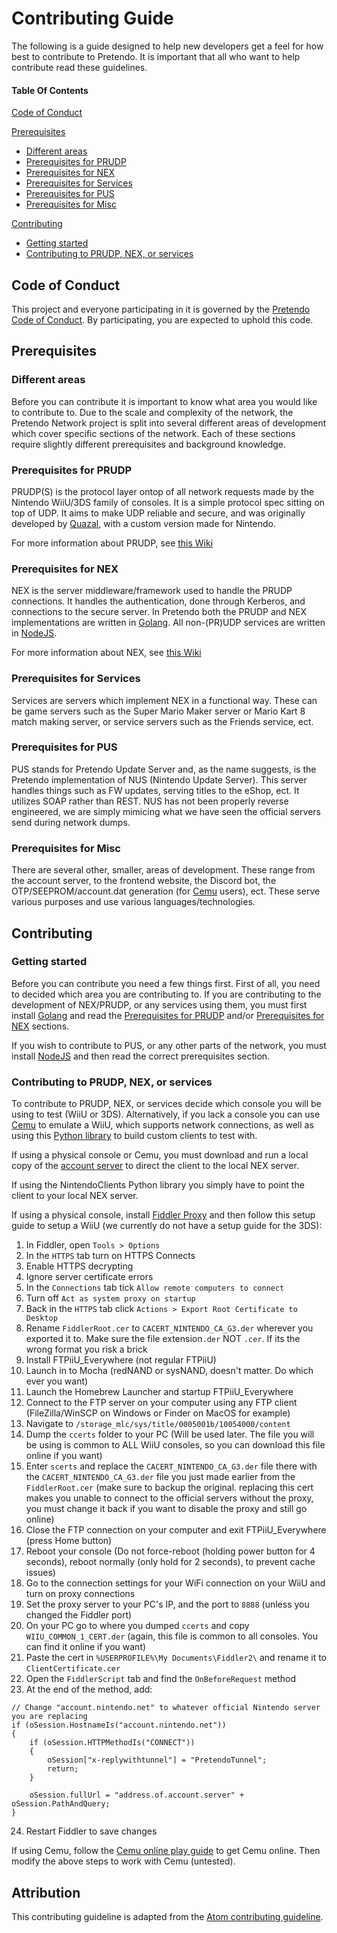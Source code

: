 # Contributing Guide

The following is a guide designed to help new developers get a feel for how best to contribute to Pretendo. It is important that all who want to help contribute read these guidelines.

#### Table Of Contents

[Code of Conduct](#code-of-conduct)

[Prerequisites](#prerequisites)
  * [Different areas](#different-areas)
  * [Prerequisites for PRUDP](#prerequisites-for-prudp)
  * [Prerequisites for NEX](#prerequisites-for-nex)
  * [Prerequisites for Services](#prerequisites-for-services)
  * [Prerequisites for PUS](#prerequisites-for-pus)
  * [Prerequisites for Misc](#prerequisites-for-misc)
  
[Contributing](#contributing)
  * [Getting started](#getting-started)
  * [Contributing to PRUDP, NEX, or services](#contributing-to-prudp-nex-or-services)

## Code of Conduct

This project and everyone participating in it is governed by the [Pretendo Code of Conduct](CODE_OF_CONDUCT.md). By participating, you are expected to uphold this code.

## Prerequisites

### Different areas

Before you can contribute it is important to know what area you would like to contribute to. Due to the scale and complexity of the network, the Pretendo Network project is split into several different areas of development which cover specific sections of the network. Each of these sections require slightly different prerequisites and background knowledge.

### Prerequisites for PRUDP

PRUDP(S) is the protocol layer ontop of all network requests made by the Nintendo WiiU/3DS family of consoles. It is a simple protocol spec sitting on top of UDP. It aims to make UDP reliable and secure, and was originally developed by [Quazal](http://www.quazal.com/index.html), with a custom version made for Nintendo.

For more information about PRUDP, see [this Wiki](https://github.com/Kinnay/NintendoClients/wiki/PRUDP-Protocol)

### Prerequisites for NEX

NEX is the server middleware/framework used to handle the PRUDP connections. It handles the authentication, done through Kerberos, and connections to the secure server. In Pretendo both the PRUDP and NEX implementations are written in [Golang](http://golang.org). All non-(PR)UDP services are written in [NodeJS](https://nodejs.org).

For more information about NEX, see [this Wiki](https://github.com/Kinnay/NintendoClients/wiki/Game-Server-Overview)

### Prerequisites for Services

Services are servers which implement NEX in a functional way. These can be game servers such as the Super Mario Maker server or Mario Kart 8 match making server, or service servers such as the Friends service, ect.

### Prerequisites for PUS

PUS stands for Pretendo Update Server and, as the name suggests, is the Pretendo implementation of NUS (Nintendo Update Server). This server handles things such as FW updates, serving titles to the eShop, ect. It utilizes SOAP rather than REST. NUS has not been properly reverse engineered, we are simply mimicing what we have seen the official servers send during network dumps.

### Prerequisites for Misc

There are several other, smaller, areas of development. These range from the account server, to the frontend website, the Discord bot, the OTP/SEEPROM/account.dat generation (for [Cemu](http://cemu.info/) users), ect. These serve various purposes and use various languages/technologies.

## Contributing

### Getting started

Before you can contribute you need a few things first. First of all, you need to decided which area you are contributing to. If you are contributing to the development of NEX/PRUDP, or any services using them, you must first install [Golang](http://golang.org) and read the [Prerequisites for PRUDP](#prerequisites-for-prudp) and/or [Prerequisites for NEX](#prerequisites-for-nex) sections.

If you wish to contribute to PUS, or any other parts of the network, you must install [NodeJS](https://nodejs.org) and then read the correct prerequisites section.

### Contributing to PRUDP, NEX, or services

To contribute to PRUDP, NEX, or services decide which console you will be using to test (WiiU or 3DS). Alternatively, if you lack a console you can use [Cemu](http://cemu.info/) to emulate a WiiU, which supports network connections, as well as using this [Python library](https://github.com/Kinnay/NintendoClients) to build custom clients to test with.

If using a physical console or Cemu, you must download and run a local copy of the [account server](https://github.com/PretendoNetwork/account) to direct the client to the local NEX server.

If using the NintendoClients Python library you simply have to point the client to your local NEX server.

If using a physical console, install [Fiddler Proxy](https://www.telerik.com/fiddler) and then follow this setup guide to setup a WiiU (we currently do not have a setup guide for the 3DS):

1. In Fiddler, open `Tools > Options`
2. In the `HTTPS` tab turn on HTTPS Connects
3. Enable HTTPS decrypting
4. Ignore server certificate errors
5. In the `Connections` tab tick `Allow remote computers to connect`
6. Turn off `Act as system proxy on startup`
7. Back in the `HTTPS` tab click `Actions > Export Root Certificate to Desktop`
8. Rename `FiddlerRoot.cer` to `CACERT_NINTENDO_CA_G3.der` wherever you exported it to. Make sure the file extension`.der` NOT `.cer`. If its the wrong format you risk a brick
9. Install FTPiiU_Everywhere (not regular FTPiiU)
10. Launch in to Mocha (redNAND or sysNAND, doesn't matter. Do which ever you want)
11. Launch the Homebrew Launcher and startup FTPiiU_Everywhere
12. Connect to the FTP server on your computer using any FTP client (FileZilla/WinSCP on Windows or Finder on MacOS for example)
13. Navigate to `/storage_mlc/sys/title/0005001b/10054000/content`
14. Dump the `ccerts` folder to your PC (Will be used later. The file you will be using is common to ALL WiiU consoles, so you can download this file online if you want)
15. Enter `scerts` and replace the `CACERT_NINTENDO_CA_G3.der` file there with the `CACERT_NINTENDO_CA_G3.der` file you just made earlier from the `FiddlerRoot.cer` (make sure to backup the original. replacing this cert makes you unable to connect to the official servers without the proxy, you must change it back if you want to disable the proxy and still go online)
16. Close the FTP connection on your computer and exit FTPiiU_Everywhere (press Home button)
17. Reboot your console (Do not force-reboot (holding power button for 4 seconds), reboot normally (only hold for 2 seconds), to prevent cache issues)
18. Go to the connection settings for your WiFi connection on your WiiU and turn on proxy connections
19. Set the proxy server to your PC's IP, and the port to `8888` (unless you changed the Fiddler port)
20. On your PC go to where you dumped `ccerts` and copy `WIIU_COMMON_1_CERT.der` (again, this file is common to all consoles. You can find it online if you want)
21. Paste the cert in `%USERPROFILE%\My Documents\Fiddler2\` and rename it to `ClientCertificate.cer`
22. Open the `FiddlerScript` tab and find the `OnBeforeRequest` method
23. At the end of the method, add:
```
// Change "account.nintendo.net" to whatever official Nintendo server you are replacing
if (oSession.HostnameIs("account.nintendo.net"))
{
    if (oSession.HTTPMethodIs("CONNECT"))
    {
        oSession["x-replywithtunnel"] = "PretendoTunnel";
        return;
    }

    oSession.fullUrl = "address.of.account.server" + oSession.PathAndQuery;
}
```
24. Restart Fiddler to save changes

If using Cemu, follow the [Cemu online play guide](http://compat.cemu.info/wiki/Tutorial:Online_Play) to get Cemu online. Then modify the above steps to work with Cemu (untested).

## Attribution

This contributing guideline is adapted from the [Atom contributing guideline](https://github.com/atom/atom/blob/master/CONTRIBUTING.md).